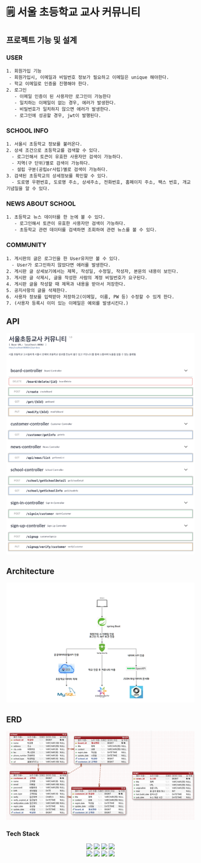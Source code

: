 # 🗒 서울 초등학교 교사 커뮤니티

## 프로젝트 기능 및 설계

### USER
    1. 회원가입 기능
     - 회원가입시, 이메일과 비밀번호 정보가 필요하고 이메일은 unique 해야한다.
     - 학교 이메일로 인증을 진행해야 한다.
    2. 로그인
       - 이메일 인증이 된 사용자만 로그인이 가능한다
       - 일치하는 이메일이 없는 경우, 에러가 발생한다.
       - 비밀번호가 일치하지 않으면 에러가 발생한다.
       - 로그인에 성공할 경우, jwt이 발행된다.

### SCHOOL INFO
    1. 서울시 초등학교 정보를 불러온다.
    2. 상세 조건으로 초등학교를 검색할 수 있다.
      - 로그인해서 토큰이 유효한 사용자만 검색이 가능하다.
      - 지역(구 단위)별로 검색이 가능하다.
      - 설립 구분(공립or사립)별로 검색이 가능하다.
    3. 검색된 초등학교의 상세정보를 확인할 수 있다.
      - 도로명 우편번호, 도로명 주소, 상세주소, 전화번호, 홈페이지 주소, 팩스 번호, 개교기념일을 알 수 있다.

### NEWS ABOUT SCHOOL
    1. 초등학교 뉴스 데이터를 한 눈에 볼 수 있다.
       - 로그인해서 토큰이 유효한 사용자만 검색이 가능하다.
       - 초등학교 관련 데이터를 검색하면 조회하여 관련 뉴스를 볼 수 있다.

### COMMUNITY
    1. 게시판의 글은 로그인을 한 User유저만 볼 수 있다.
      - User가 로그인하지 않았다면 에러를 발생한다.
    2. 게시판 글 상세보기에서는 제목, 작성일, 수정일, 작성자, 본문의 내용이 보인다.
    3. 게시판 글 삭제시, 글을 작성한 사람의 계정 비밀번호가 요구된다.
    4. 게시판 글을 작성할 때 제목과 내용을 받아서 저장한다.
    5. 공지사항의 글을 삭제한다.
    6. 사용자 정보를 입력받아 저장하고(이메일, 이름, PW 등) 수정할 수 있게 한다.
    7. (사용자 등록시 이미 있는 이메일은 예외를 발생시킨다.)

## API
![API 명세서](docs/img/swagger.png)

## Architecture
![Architecture](docs/img/architecture.png)

## ERD 
![ERD](docs/img/erd.png)

### Tech Stack
<div align=center> 
  <img src="https://img.shields.io/badge/java-007396?style=for-the-badge&logo=java&logoColor=white"> 
  <img src="https://img.shields.io/badge/spring-6DB33F?style=for-the-badge&logo=spring&logoColor=white"> 
  <img src="https://img.shields.io/badge/mysql-4479A1?style=for-the-badge&logo=mysql&logoColor=white"> 
  <img src="https://img.shields.io/badge/amazonaws-232F3E?style=for-the-badge&logo=amazonaws&logoColor=white">
  <br>
  <img src="https://img.shields.io/badge/github-181717?style=for-the-badge&logo=github&logoColor=white">
  <img src="https://img.shields.io/badge/linux-FCC624?style=for-the-badge&logo=linux&logoColor=black">
  <img src="https://img.shields.io/badge/apache tomcat-F8DC75?style=for-the-badge&logo=apachetomcat&logoColor=white">
  <img src="https://img.shields.io/badge/gradle-02303A?style=for-the-badge&logo=gradle&logoColor=white">

</div>

